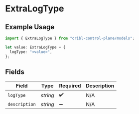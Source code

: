 # ExtraLogType

## Example Usage

```typescript
import { ExtraLogType } from "cribl-control-plane/models";

let value: ExtraLogType = {
  logType: "<value>",
};
```

## Fields

| Field              | Type               | Required           | Description        |
| ------------------ | ------------------ | ------------------ | ------------------ |
| `logType`          | *string*           | :heavy_check_mark: | N/A                |
| `description`      | *string*           | :heavy_minus_sign: | N/A                |